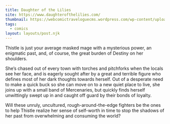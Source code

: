 ```yaml
---
title: Daughter of the Lilies
site: https://www.daughterofthelilies.com/
thumbnail: https://webcomictraveloguecms.wordpress.com/wp-content/uploads/2024/02/hubbox_dotl.png
tags:
  - comics
layout: layouts/post.njk
---
```


Thistle is just your average masked mage with a mysterious power, an enigmatic past, and, of course, the great burden of Destiny on her shoulders. 

She’s chased out of every town with torches and pitchforks when the locals see her face, and is eagerly sought after by a great and terrible figure who defines most of her dark thoughts towards herself. Out of a desperate need to make a quick buck so she can move on to a new quiet place to live, she joins up with a small band of Mercenaries, but quickly finds herself unwittingly swept up in and caught off guard by their bonds of loyalty. 

Will these unruly, uncultured, rough-around-the-edge fighters be the ones to help Thistle realize her sense of self-worth in time to stop the shadows of her past from overwhelming and consuming the world?